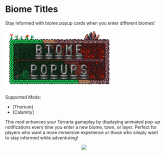 ﻿# Biome Titles

Stay informed with biome popup cards when you enter different biomes!
![Banner](ReadmeBanner.gif)

Supported Mods:
* [Thorium]
* [Calamity]

This mod enhances your Terraria gameplay by displaying animated pop-up notifications every time you enter a new biome, town, or layer.
Perfect for players who want a more immersive experience or those who simply want to stay informed while adventuring!

<p align="center" >
<img src="http://i.imgur.com/kdcROYP.png"/>
</p>